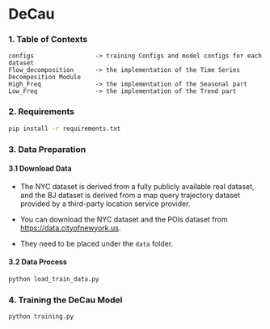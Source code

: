 # DeCau
### 1. Table of Contexts

~~~text
configs					-> training Configs and model configs for each dataset
Flow_decomposition		-> the implementation of the Time Series Decomposition Module
High_Freq				-> the implementation of the Seasonal part
Low_Freq				-> the implementation of the Trend part
~~~



### 2. Requirements

~~~bash
pip install -r requirements.txt
~~~



### 3. Data Preparation

#### 3.1 Download Data

* The NYC dataset is derived from a fully publicly available real dataset, and the BJ dataset is derived from a map query trajectory dataset provided by a third-party location service provider.

* You can download the NYC dataset and the POIs dataset from https://data.cityofnewyork.us.

* They need to be placed under the `data` folder.

#### 3.2 Data Process

```bash
python load_train_data.py
```



### 4. Training the DeCau Model

~~~bash
python training.py
~~~

